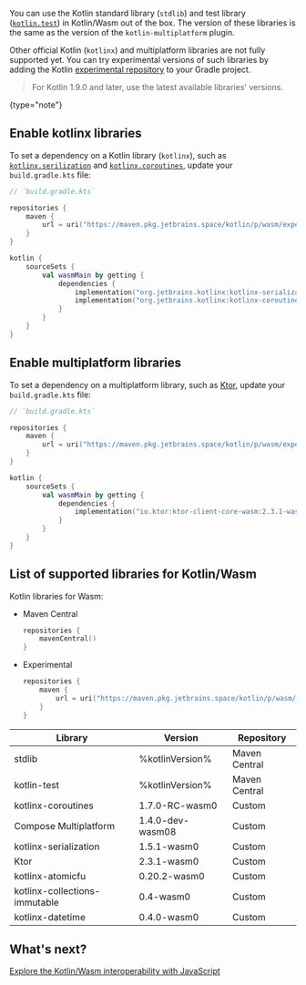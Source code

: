 [//]: # (title: Add libraries to Kotlin/Wasm project)

You can use the Kotlin standard library (`stdlib`) and test library ([`kotlin.test`](https://kotlinlang.org/api/latest/kotlin.test/))
in Kotlin/Wasm out of the box. The version of these libraries is the same as the version of the `kotlin-multiplatform` plugin.

Other official Kotlin (`kotlinx`) and multiplatform libraries are not fully supported yet. You can try experimental versions of such libraries
by adding the Kotlin [experimental repository](https://maven.pkg.jetbrains.space/kotlin/p/wasm/experimental/) to your Gradle project.

> For Kotlin 1.9.0 and later, use the latest available libraries' versions.
>
{type="note"}

## Enable kotlinx libraries

To set a dependency on a Kotlin library (`kotlinx`), such as [`kotlinx.serilization`](serialization.md) and [`kotlinx.coroutines`](coroutines-guide.md),
update your `build.gradle.kts` file:

```kotlin
// `build.gradle.kts`

repositories {
    maven {
        url = uri("https://maven.pkg.jetbrains.space/kotlin/p/wasm/experimental")
    }
}

kotlin {
    sourceSets {
        val wasmMain by getting {
            dependencies {
                implementation("org.jetbrains.kotlinx:kotlinx-serialization-core-wasm:1.5.1-wasm0")
                implementation("org.jetbrains.kotlinx:kotlinx-coroutines-core-wasm:1.6.4-wasm0")
            }
        }
    }
}
```

## Enable multiplatform libraries

To set a dependency on a multiplatform library, such as [Ktor](https://ktor.io/), update your `build.gradle.kts` file:

```kotlin
// `build.gradle.kts`

repositories {
    maven {
        url = uri("https://maven.pkg.jetbrains.space/kotlin/p/wasm/experimental")
    }
}

kotlin {
    sourceSets {
        val wasmMain by getting {
            dependencies {
                implementation("io.ktor:ktor-client-core-wasm:2.3.1-wasm0")
            }
        }
    }
}
```

## List of supported libraries for Kotlin/Wasm

Kotlin libraries for Wasm:

* Maven Central

  ```kotlin
  repositories { 
      mavenCentral()
  }
  ```

* Experimental

  ```kotlin
  repositories {
      maven {
          url = uri("https://maven.pkg.jetbrains.space/kotlin/p/wasm/experimental")
      }
  }
  ```

| Library                       | Version                 | Repository    |
|-------------------------------|-------------------------|---------------|
| stdlib                        | %kotlinVersion%         | Maven Central | 
| kotlin-test                   | %kotlinVersion%         | Maven Central |
| kotlinx-coroutines            | 1.7.0-RC-wasm0          | Custom        |
| Compose Multiplatform         | 1.4.0-dev-wasm08        | Custom        |
| kotlinx-serialization         | 1.5.1-wasm0             | Custom        |
| Ktor                          | 2.3.1-wasm0             | Custom        |
| kotlinx-atomicfu              | 0.20.2-wasm0            | Custom        |
| kotlinx-collections-immutable | 0.4-wasm0               | Custom        |
| kotlinx-datetime              | 0.4.0-wasm0             | Custom        |

## What's next?

[Explore the Kotlin/Wasm interoperability with JavaScript](wasm-js-interop.md)